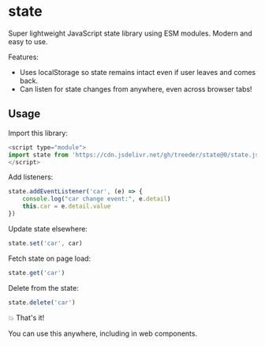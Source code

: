 # state

Super lightweight JavaScript state library using ESM modules. Modern and easy to use.

Features:

* Uses localStorage so state remains intact even if user leaves and comes back.
* Can listen for state changes from anywhere, even across browser tabs!

## Usage

Import this library:

```js
<script type="module">
import state from 'https://cdn.jsdelivr.net/gh/treeder/state@0/state.js'
</script>
```

Add listeners:

```js
state.addEventListener('car', (e) => {
    console.log("car change event:", e.detail)
    this.car = e.detail.value
})
```

Update state elsewhere:

```js
state.set('car', car)
```

Fetch state on page load:

```js
state.get('car')
```

Delete from the state:

```js
state.delete('car')
```


💥 That's it!

You can use this anywhere, including in web components.
